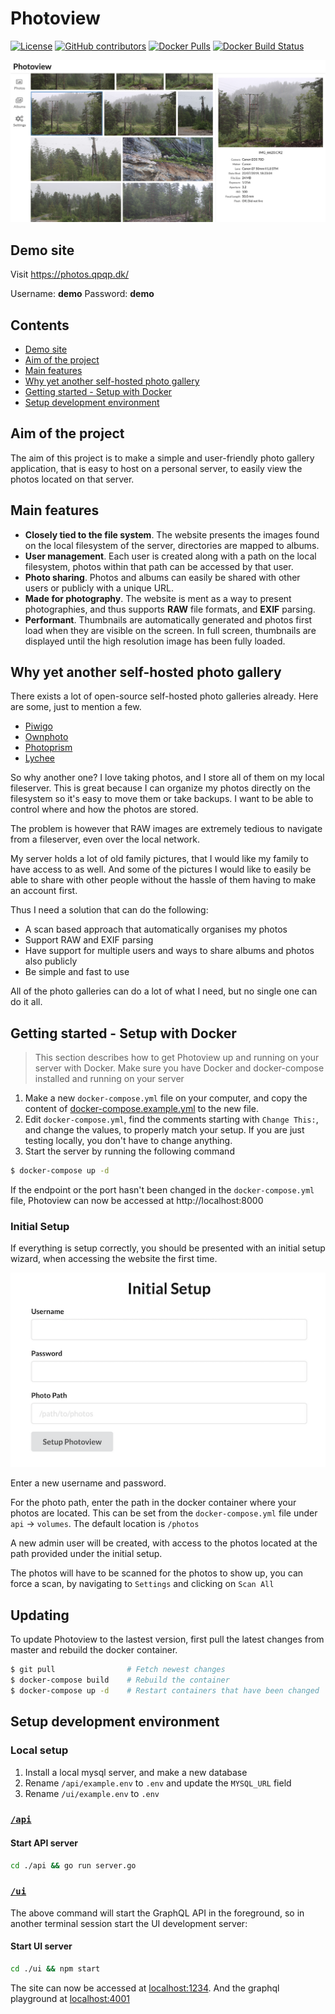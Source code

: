 # Photoview

[![License](https://img.shields.io/github/license/viktorstrate/photoview)](./LICENSE.md)
[![GitHub contributors](https://img.shields.io/github/contributors/viktorstrate/photoview)](https://github.com/viktorstrate/photoview/graphs/contributors)
[![Docker Pulls](https://img.shields.io/docker/pulls/viktorstrate/photoview)](https://hub.docker.com/r/viktorstrate/photoview)
[![Docker Build Status](https://img.shields.io/docker/cloud/build/viktorstrate/photoview)](https://hub.docker.com/r/viktorstrate/photoview/builds)

![screenshot](./screenshots/main-window.png)

## Demo site

Visit https://photos.qpqp.dk/

Username: **demo**
Password: **demo**

## Contents

- [Demo site](#demo-site)
- [Aim of the project](#aim-of-the-project)
- [Main features](#main-features)
- [Why yet another self-hosted photo gallery](#why-yet-another-self-hosted-photo-gallery)
- [Getting started - Setup with Docker](#getting-started---setup-with-docker)
- [Setup development environment](#setup-development-environment)

## Aim of the project

The aim of this project is to make a simple and user-friendly photo gallery application,
that is easy to host on a personal server, to easily view the photos located on that server.

## Main features

- **Closely tied to the file system**. The website presents the images found on the local filesystem of the server, directories are mapped to albums.
- **User management**. Each user is created along with a path on the local filesystem, photos within that path can be accessed by that user.
- **Photo sharing**. Photos and albums can easily be shared with other users or publicly with a unique URL.
- **Made for photography**. The website is ment as a way to present photographies, and thus supports **RAW** file formats, and **EXIF** parsing.
- **Performant**. Thumbnails are automatically generated and photos first load when they are visible on the screen. In full screen, thumbnails are displayed until the high resolution image has been fully loaded.

## Why yet another self-hosted photo gallery

There exists a lot of open-source self-hosted photo galleries already. Here are some, just to mention a few.

- [Piwigo](https://github.com/Piwigo/Piwigo)
- [Ownphoto](https://github.com/hooram/ownphotos)
- [Photoprism](https://github.com/photoprism/photoprism)
- [Lychee](https://github.com/LycheeOrg/Lychee)

So why another one?
I love taking photos, and I store all of them on my local fileserver.
This is great because I can organize my photos directly on the filesystem so it's easy to move them or take backups. I want to be able to control where and how the photos are stored.

The problem is however that RAW images are extremely tedious to navigate from a fileserver, even over the local network.

My server holds a lot of old family pictures, that I would like my family to have access to as well.
And some of the pictures I would like to easily be able to share with other people without the hassle of them having to make an account first.

Thus I need a solution that can do the following:

- A scan based approach that automatically organises my photos
- Support RAW and EXIF parsing
- Have support for multiple users and ways to share albums and photos also publicly
- Be simple and fast to use

All of the photo galleries can do a lot of what I need, but no single one can do it all.

## Getting started - Setup with Docker

> This section describes how to get Photoview up and running on your server with Docker.
> Make sure you have Docker and docker-compose installed and running on your server

1. Make a new `docker-compose.yml` file on your computer, and copy the content of [docker-compose.example.yml](/docker-compose.example.yml) to the new file.
2. Edit `docker-compose.yml`, find the comments starting with `Change This:`, and change the values, to properly match your setup. If you are just testing locally, you don't have to change anything.
3. Start the server by running the following command

```bash
$ docker-compose up -d
```

If the endpoint or the port hasn't been changed in the `docker-compose.yml` file, Photoview can now be accessed at http://localhost:8000

### Initial Setup

If everything is setup correctly, you should be presented with an initial setup wizard, when accessing the website the first time.

![Initial setup](./screenshots/initial-setup.png)

Enter a new username and password.

For the photo path, enter the path in the docker container where your photos are located.
This can be set from the `docker-compose.yml` file under `api` -> `volumes`.
The default location is `/photos`

A new admin user will be created, with access to the photos located at the path provided under the initial setup.

The photos will have to be scanned for the photos to show up, you can force a scan, by navigating to `Settings` and clicking on `Scan All`

## Updating

To update Photoview to the lastest version, first pull the latest changes from master and rebuild the docker container.

```bash
$ git pull                # Fetch newest changes
$ docker-compose build    # Rebuild the container
$ docker-compose up -d    # Restart containers that have been changed
```

## Setup development environment

### Local setup

1. Install a local mysql server, and make a new database
2. Rename `/api/example.env` to `.env` and update the `MYSQL_URL` field
3. Rename `/ui/example.env` to `.env`

### [`/api`](./api)

#### Start API server

```bash
cd ./api && go run server.go
```

### [`/ui`](./ui)

The above command will start the GraphQL API in the foreground, so in another terminal session start the UI development server:

#### Start UI server

```bash
cd ./ui && npm start
```

The site can now be accessed at [localhost:1234](http://localhost:1234).
And the graphql playground at [localhost:4001](http://localhost:4001)
